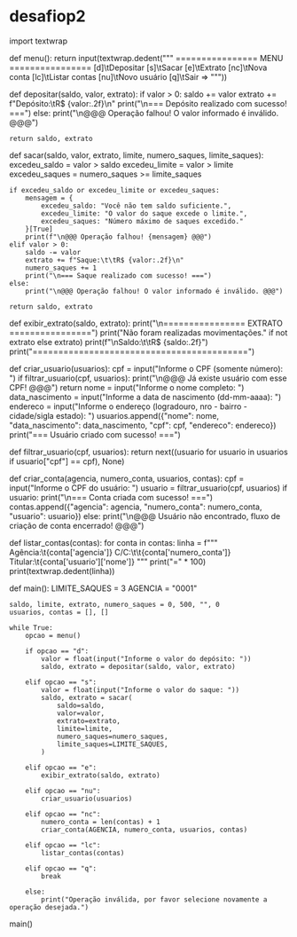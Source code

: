 # desafiop2

import textwrap

def menu():
    return input(textwrap.dedent("""
        ================ MENU ================
        [d]\tDepositar
        [s]\tSacar
        [e]\tExtrato
        [nc]\tNova conta
        [lc]\tListar contas
        [nu]\tNovo usuário
        [q]\tSair
        => """))

def depositar(saldo, valor, extrato):
    if valor > 0:
        saldo += valor
        extrato += f"Depósito:\tR$ {valor:.2f}\n"
        print("\n=== Depósito realizado com sucesso! ===")
    else:
        print("\n@@@ Operação falhou! O valor informado é inválido. @@@")

    return saldo, extrato

def sacar(saldo, valor, extrato, limite, numero_saques, limite_saques):
    excedeu_saldo = valor > saldo
    excedeu_limite = valor > limite
    excedeu_saques = numero_saques >= limite_saques

    if excedeu_saldo or excedeu_limite or excedeu_saques:
        mensagem = {
            excedeu_saldo: "Você não tem saldo suficiente.",
            excedeu_limite: "O valor do saque excede o limite.",
            excedeu_saques: "Número máximo de saques excedido."
        }[True]
        print(f"\n@@@ Operação falhou! {mensagem} @@@")
    elif valor > 0:
        saldo -= valor
        extrato += f"Saque:\t\tR$ {valor:.2f}\n"
        numero_saques += 1
        print("\n=== Saque realizado com sucesso! ===")
    else:
        print("\n@@@ Operação falhou! O valor informado é inválido. @@@")

    return saldo, extrato

def exibir_extrato(saldo, extrato):
    print("\n================ EXTRATO ================")
    print("Não foram realizadas movimentações." if not extrato else extrato)
    print(f"\nSaldo:\t\tR$ {saldo:.2f}")
    print("==========================================")

def criar_usuario(usuarios):
    cpf = input("Informe o CPF (somente número): ")
    if filtrar_usuario(cpf, usuarios):
        print("\n@@@ Já existe usuário com esse CPF! @@@")
        return
    nome = input("Informe o nome completo: ")
    data_nascimento = input("Informe a data de nascimento (dd-mm-aaaa): ")
    endereco = input("Informe o endereço (logradouro, nro - bairro - cidade/sigla estado): ")
    usuarios.append({"nome": nome, "data_nascimento": data_nascimento, "cpf": cpf, "endereco": endereco})
    print("=== Usuário criado com sucesso! ===")

def filtrar_usuario(cpf, usuarios):
    return next((usuario for usuario in usuarios if usuario["cpf"] == cpf), None)

def criar_conta(agencia, numero_conta, usuarios, contas):
    cpf = input("Informe o CPF do usuário: ")
    usuario = filtrar_usuario(cpf, usuarios)
    if usuario:
        print("\n=== Conta criada com sucesso! ===")
        contas.append({"agencia": agencia, "numero_conta": numero_conta, "usuario": usuario})
    else:
        print("\n@@@ Usuário não encontrado, fluxo de criação de conta encerrado! @@@")

def listar_contas(contas):
    for conta in contas:
        linha = f"""\
            Agência:\t{conta['agencia']}
            C/C:\t\t{conta['numero_conta']}
            Titular:\t{conta['usuario']['nome']}
        """
        print("=" * 100)
        print(textwrap.dedent(linha))

def main():
    LIMITE_SAQUES = 3
    AGENCIA = "0001"

    saldo, limite, extrato, numero_saques = 0, 500, "", 0
    usuarios, contas = [], []

    while True:
        opcao = menu()

        if opcao == "d":
            valor = float(input("Informe o valor do depósito: "))
            saldo, extrato = depositar(saldo, valor, extrato)

        elif opcao == "s":
            valor = float(input("Informe o valor do saque: "))
            saldo, extrato = sacar(
                saldo=saldo,
                valor=valor,
                extrato=extrato,
                limite=limite,
                numero_saques=numero_saques,
                limite_saques=LIMITE_SAQUES,
            )

        elif opcao == "e":
            exibir_extrato(saldo, extrato)

        elif opcao == "nu":
            criar_usuario(usuarios)

        elif opcao == "nc":
            numero_conta = len(contas) + 1
            criar_conta(AGENCIA, numero_conta, usuarios, contas)

        elif opcao == "lc":
            listar_contas(contas)

        elif opcao == "q":
            break

        else:
            print("Operação inválida, por favor selecione novamente a operação desejada.")

main()
